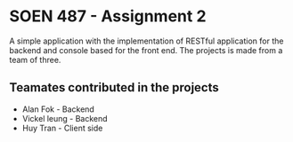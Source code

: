 # SOEN 487 - Assignment 2

A simple application with the implementation of RESTful application for the backend and console based for the front end. The projects is made from a team of three. 
## Teamates contributed in the projects 
* Alan Fok - Backend
* Vickel leung - Backend
* Huy Tran - Client side
